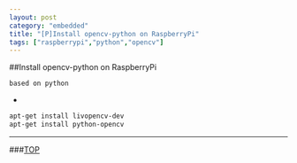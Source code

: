 ```yaml
---
layout: post
category: "embedded"
title: "[P]Install opencv-python on RaspberryPi"
tags: ["raspberrypi","python","opencv"]
---
```


<a name="top"></a>
##Install opencv-python on RaspberryPi


`based on python`


* 
```bash
apt-get install livopencv-dev
apt-get install python-opencv
```






- - - 

###[TOP](#top)
